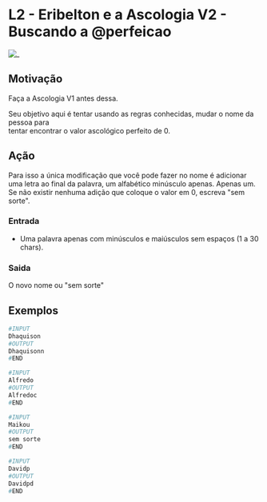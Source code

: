 # L2 - Eribelton e a Ascologia V2 - Buscando a @perfeicao

![_](https://raw.githubusercontent.com/qxcodefup/arcade/master/base/perfeicao/cover.jpg)

## Motivação

Faça a Ascologia V1 antes dessa.

Seu objetivo aqui é tentar usando as regras conhecidas, mudar o nome da pessoa para  
tentar encontrar o valor ascológico perfeito de 0.

## Ação

Para isso a única modificação que você pode fazer no nome é adicionar uma letra ao
final da palavra, um alfabético minúsculo apenas. Apenas um. Se não existir
nenhuma adição que coloque o valor em 0, escreva "sem sorte".

### Entrada

- Uma palavra apenas com minúsculos e maiúsculos sem espaços (1 a 30 chars).

### Saida

O novo nome ou "sem sorte"

## Exemplos

``` py
#INPUT
Dhaquison
#OUTPUT
Dhaquisonn
#END
```

```py
#INPUT
Alfredo
#OUTPUT
Alfredoc
#END
```

```py
#INPUT
Maikou
#OUTPUT
sem sorte
#END
```

```py
#INPUT
Davidp
#OUTPUT
Davidpd
#END
```
